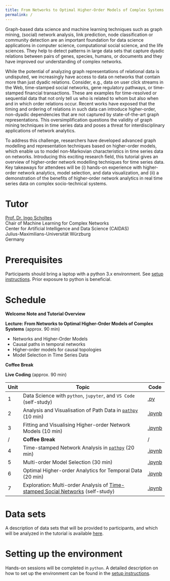```yaml
---
title: From Networks to Optimal Higher-Order Models of Complex Systems
permalink: /
---
```


Graph-based data science and machine learning techniques such as graph mining, (social) network analysis, link prediction, node classification or community detection are an important foundation for data science applications in computer science, computational social science, and the life sciences. They help to detect patterns in large data sets that capture dyadic relations between pairs of genes, species, humans, or documents and they have improved our understanding of complex networks.

While the potential of analyzing graph representations of relational data is undisputed, we increasingly have access to data on networks that contain more than just dyadic relations. Consider, e.g., data on user click streams in the Web, time-stamped social networks, gene regulatory pathways, or time-stamped financial transactions. These are examples for time-resolved or sequential data that not only tell us who is related to whom but also when and in which order relations occur. Recent works have exposed that the timing and ordering of relations in such data can introduce higher-order, non-dyadic dependencies that are not captured by state-of-the-art graph representations. This oversimplification questions the validity of graph mining techniques in time series data and poses a threat for interdisciplinary applications of network analytics.

To address this challenge, researchers have developed advanced graph modelling and representation techniques based on higher-order models, which enable us to model non-Markovian characteristics in time series data on networks. Introducing this exciting research field, this tutorial gives an overview of higher-order network modelling techniques for time series data. Key takeaways for attendees will be (i) hands-on experience with higher-order network analytics, model selection, and data visualization, and (ii) a demonstration of the benefits of higher-order network analytics in real time series data on complex socio-technical systems.

# Tutor

[Prof. Dr. Ingo Scholtes](https://www.informatik.uni-wuerzburg.de/ml4nets/)  
Chair of Machine Learning for Complex Networks  
Center for Artificial Intelligence and Data Science (CAIDAS)  
Julius-Maximilians-Universität Würzburg  
Germany  

# Prerequisites

Participants should bring a laptop with a python 3.x environment. See [setup instructions](/mathplus2022-tutorial/setup). Prior exposure to python is beneficial.

# Schedule

**Welcome Note and Tutorial Overview**

**Lecture: From Networks to Optimal Higher-Order Models of Complex Systems** (approx. 90 min)
- Networks and Higher-Order Models  
- Causal paths in temporal networks  
- Higher-order models for causal topologies  
- Model Selection in Time Series Data 

**Coffee Break**

**Live Coding** (approx. 90 min)

Unit | Topic | Code
----|----|----
1 | Data Science with `python`, `jupyter`, and `VS Code` (self-study) | [.py](https://github.com/IngoScholtes/mathplus2022-tutorial/blob/master/code/1_vscode_jupyter.py)
2 | Analysis and Visualisation of Path Data in [`pathpy`](http://www.pathpy.net) (10 min) | [.ipynb](https://github.com/IngoScholtes/mathplus2022-tutorial/blob/master/code/2_pathpy.ipynb) 
3 | Fitting and Visualising Higher-order Network Models (10 min) |  [.ipynb](https://github.com/IngoScholtes/mathplus2022-tutorial/blob/master/code/3_higher_order.ipynb)
/ | **Coffee Break** | /
4 | Time-stamped Network Analysis in [`pathpy`](http://www.pathpy.net) (20 min) | [.ipynb](https://github.com/IngoScholtes/mathplus2022-tutorial/blob/master/code/4_temporal_networks.ipynb)
5 | Multi-order Model Selection (30 min) | [.ipynb](https://github.com/IngoScholtes/mathplus2022-tutorial/blob/master/code/5_multi_order.ipynb) 
6 | Optimal Higher-order Analytics for Temporal Data (20 min) | [.ipynb](https://github.com/IngoScholtes/mathplus2022-tutorial/blob/master/code/6_optimal_analysis.ipynb) 
7 | Exploration: Multi-order Analysis of [Time-stamped Social Networks](https://github.com/IngoScholtes/mathplus2022-tutorial/tree/master/data) (self-study) | [.ipynb](https://github.com/IngoScholtes/mathplus2022-tutorial/blob/master/code/7_exploration.ipynb)

# Data sets

A description of data sets that will be provided to participants, and which will be analyzed in the tutorial is available [here](https://github.com/IngoScholtes/mathplus2022-tutorial/tree/master/data).

# Setting up the environment

Hands-on sessions will be completed in `python`. A detailed description on how to set up the environment can be found in the [setup instructions](/mathplus2022-tutorial/setup).
